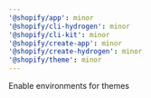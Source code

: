 ```yaml
---
'@shopify/app': minor
'@shopify/cli-hydrogen': minor
'@shopify/cli-kit': minor
'@shopify/create-app': minor
'@shopify/create-hydrogen': minor
'@shopify/theme': minor
---
```


Enable environments for themes
